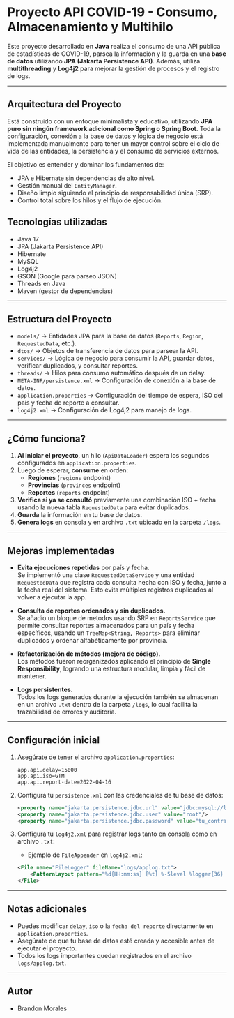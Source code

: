 # Proyecto API COVID-19 - Consumo, Almacenamiento y Multihilo

Este proyecto desarrollado en **Java** realiza el consumo de una API pública de estadísticas de COVID-19, parsea la información y la guarda en una **base de datos** utilizando **JPA (Jakarta Persistence API)**. Además, utiliza **multithreading** y **Log4j2** para mejorar la gestión de procesos y el registro de logs.

---
## Arquitectura del Proyecto

Está construido con un enfoque minimalista y educativo, utilizando **JPA puro sin ningún framework adicional como Spring o Spring Boot**. Toda la configuración, conexión a la base de datos y lógica de negocio está implementada manualmente para tener un mayor control sobre el ciclo de vida de las entidades, la persistencia y el consumo de servicios externos.

El objetivo es entender y dominar los fundamentos de:
- JPA e Hibernate sin dependencias de alto nivel.
- Gestión manual del `EntityManager`.
- Diseño limpio siguiendo el principio de responsabilidad única (SRP).
- Control total sobre los hilos y el flujo de ejecución.

##  Tecnologías utilizadas

- Java 17  
- JPA (Jakarta Persistence API)  
- Hibernate  
- MySQL   
- Log4j2  
- GSON (Google para parseo JSON)  
- Threads en Java  
- Maven (gestor de dependencias)  

---

##  Estructura del Proyecto

- `models/` → Entidades JPA para la base de datos (`Reports`, `Region`, `RequestedData`, etc.).
- `dtos/` → Objetos de transferencia de datos para parsear la API.
- `services/` → Lógica de negocio para consumir la API, guardar datos, verificar duplicados, y consultar reportes.
- `threads/` → Hilos para consumo automático después de un delay.
- `META-INF/persistence.xml` → Configuración de conexión a la base de datos.
- `application.properties` → Configuración del tiempo de espera, ISO del país y fecha de reporte a consultar.
- `log4j2.xml` → Configuración de Log4j2 para manejo de logs.

---

##  ¿Cómo funciona?

1. **Al iniciar el proyecto**, un hilo (`ApiDataLoader`) espera los segundos configurados en `application.properties`.
2. Luego de esperar, **consume** en orden:
   - **Regiones** (`regions` endpoint)
   - **Provincias** (`provinces` endpoint)
   - **Reportes** (`reports` endpoint)
3. **Verifica si ya se consultó** previamente una combinación ISO + fecha usando la nueva tabla `RequestedData` para evitar duplicados.
4. **Guarda** la información en tu base de datos.
5. **Genera logs** en consola y en archivo `.txt` ubicado en la carpeta `/logs`.

---

##  Mejoras implementadas

-  **Evita ejecuciones repetidas** por país y fecha.  
  Se implementó una clase `RequestedDataService` y una entidad `RequestedData` que registra cada consulta hecha con ISO y fecha, junto a la fecha real del sistema. Esto evita múltiples registros duplicados al volver a ejecutar la app.

-  **Consulta de reportes ordenados y sin duplicados.**  
  Se añadio un bloque de metodos usando SRP en `ReportsService` que permite consultar reportes almacenados para un país y fecha específicos, usando un `TreeMap<String, Reports>` para eliminar duplicados y ordenar alfabéticamente por provincia.

-  **Refactorización de métodos (mejora de código).**  
  Los métodos fueron reorganizados aplicando el principio de **Single Responsibility**, logrando una estructura modular, limpia y fácil de mantener.

-  **Logs persistentes.**  
  Todos los logs generados durante la ejecución también se almacenan en un archivo `.txt` dentro de la carpeta `/logs`, lo cual facilita la trazabilidad de errores y auditoría.

---

##  Configuración inicial

1. Asegúrate de tener el archivo `application.properties`:
    ```properties
    app.api.delay=15000
    app.api.iso=GTM
    app.api.report-date=2022-04-16
    ```

2. Configura tu `persistence.xml` con las credenciales de tu base de datos:
    ```xml
    <property name="jakarta.persistence.jdbc.url" value="jdbc:mysql://localhost:3306/tu_basededatos"/>
    <property name="jakarta.persistence.jdbc.user" value="root"/>
    <property name="jakarta.persistence.jdbc.password" value="tu_contraseña"/>
    ```

3. Configura tu `log4j2.xml` para registrar logs tanto en consola como en archivo `.txt`:
    - Ejemplo de `FileAppender` en `log4j2.xml`:
    ```xml
    <File name="FileLogger" fileName="logs/applog.txt">
        <PatternLayout pattern="%d{HH:mm:ss} [%t] %-5level %logger{36} - %msg%n" />
    </File>
    ```

---

##  Notas adicionales

- Puedes modificar `delay`, `iso` o la `fecha del reporte` directamente en `application.properties`.
- Asegúrate de que tu base de datos esté creada y accesible antes de ejecutar el proyecto.
- Todos los logs importantes quedan registrados en el archivo `logs/applog.txt`.

---

## Autor
- Brandon Morales


